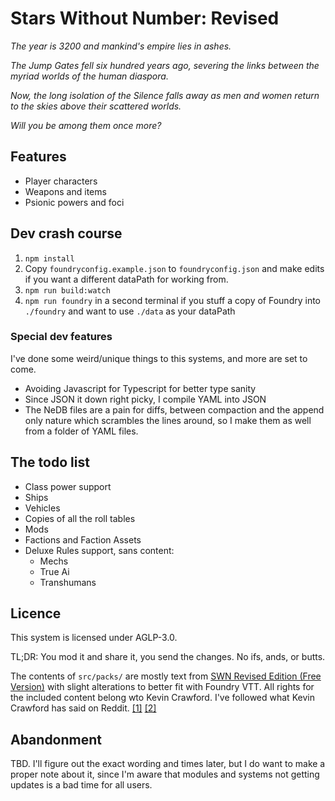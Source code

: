 # Stars Without Number: Revised

_The year is 3200 and mankind's empire lies in ashes._

_The Jump Gates fell six hundred years ago, severing the links between the myriad worlds of the human diaspora._

_Now, the long isolation of the Silence falls away as men and women return to the skies above their scattered worlds._

_Will you be among them once more?_

## Features

* Player characters
* Weapons and items
* Psionic powers and foci

## Dev crash course

1. `npm install`
2. Copy `foundryconfig.example.json` to `foundryconfig.json` and make edits if you want a different dataPath for working from.
3. `npm run build:watch`
4. `npm run foundry` in a second terminal if you stuff a copy of Foundry into `./foundry` and want to use `./data` as your dataPath

### Special dev features

I've done some weird/unique things to this systems, and more are set to come.

* Avoiding Javascript for Typescript for better type sanity
* Since JSON it down right picky, I compile YAML into JSON
* The NeDB files are a pain for diffs, between compaction and the append only nature which scrambles the lines around, so I make them as well from a folder of YAML files.

## The todo list

- Class power support
- Ships
- Vehicles
- Copies of all the roll tables
- Mods
- Factions and Faction Assets
- Deluxe Rules support, sans content:
  - Mechs
  - True Ai
  - Transhumans

## Licence

This system is licensed under AGLP-3.0.

TL;DR: You mod it and share it, you send the changes. No ifs, ands, or butts.

The contents of `src/packs/` are mostly text from [SWN Revised Edition (Free Version)](https://www.drivethrurpg.com/product/230009/Stars-Without-Number-Revised-Edition-Free-Version) with slight alterations to better fit with Foundry VTT. All rights for the included content belong wto Kevin Crawford. I've followed what Kevin Crawford has said on Reddit. [[1]](https://www.reddit.com/r/SWN/comments/8g9lsp/is_there_a_standing_policy_on_selling_content/dy9vf8q/) [[2]](https://www.reddit.com/r/SWN/comments/cj1b7n/could_someone_explain_how_ogl_works_with_regards/)

## Abandonment

TBD. I'll figure out the exact wording and times later, but I do want to make a proper note about it, since I'm aware that modules and systems not getting updates is a bad time for all users.
